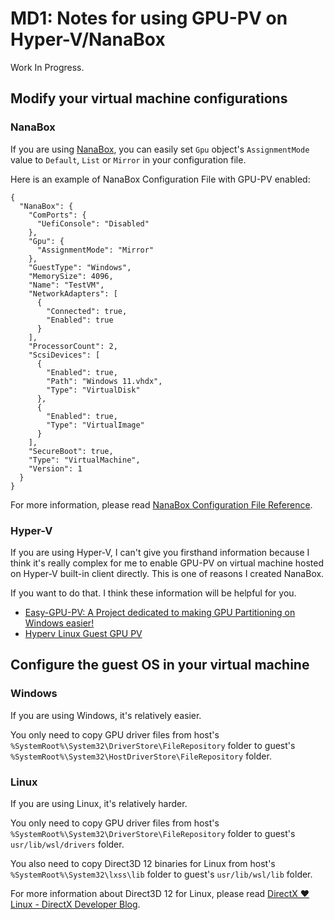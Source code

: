 ﻿# MD1: Notes for using GPU-PV on Hyper-V/NanaBox

Work In Progress.

## Modify your virtual machine configurations

### NanaBox

If you are using [NanaBox](https://github.com/M2Team/NanaBox), you can easily 
set `Gpu` object's `AssignmentMode` value to `Default`, `List` or `Mirror` in 
your configuration file.

Here is an example of NanaBox Configuration File with GPU-PV enabled:

```
{
  "NanaBox": {
    "ComPorts": {
      "UefiConsole": "Disabled"
    },
    "Gpu": {
      "AssignmentMode": "Mirror"
    },
    "GuestType": "Windows",
    "MemorySize": 4096,
    "Name": "TestVM",
    "NetworkAdapters": [
      {
        "Connected": true,
        "Enabled": true
      }
    ],
    "ProcessorCount": 2,
    "ScsiDevices": [
      {
        "Enabled": true,
        "Path": "Windows 11.vhdx",
        "Type": "VirtualDisk"
      },
      {
        "Enabled": true,
        "Type": "VirtualImage"
      }
    ],
    "SecureBoot": true,
    "Type": "VirtualMachine",
    "Version": 1
  }
}
```

For more information, please read [NanaBox Configuration File Reference](https://github.com/M2Team/NanaBox/blob/main/Documents/ConfigurationReference.md).

### Hyper-V

If you are using Hyper-V, I can't give you firsthand information because I think
it's really complex for me to enable GPU-PV on virtual machine hosted on Hyper-V
built-in client directly. This is one of reasons I created NanaBox.

If you want to do that. I think these information will be helpful for you.

- [Easy-GPU-PV: A Project dedicated to making GPU Partitioning on Windows easier!](https://github.com/jamesstringerparsec/Easy-GPU-PV)
- [Hyperv Linux Guest GPU PV](https://gist.github.com/OlfillasOdikno/f87a4444f00984625558dad053255ace)

## Configure the guest OS in your virtual machine

### Windows

If you are using Windows, it's relatively easier.

You only need to copy GPU driver files from host's 
`%SystemRoot%\System32\DriverStore\FileRepository` folder to guest's 
`%SystemRoot%\System32\HostDriverStore\FileRepository` folder.

### Linux

If you are using Linux, it's relatively harder.

You only need to copy GPU driver files from host's 
`%SystemRoot%\System32\DriverStore\FileRepository` folder to guest's 
`usr/lib/wsl/drivers` folder.

You also need to copy Direct3D 12 binaries for Linux from host's 
`%SystemRoot%\System32\lxss\lib` folder to guest's 
`usr/lib/wsl/lib` folder.

For more information about Direct3D 12 for Linux, please read
[DirectX ❤ Linux - DirectX Developer Blog](https://devblogs.microsoft.com/directx/directx-heart-linux/).

